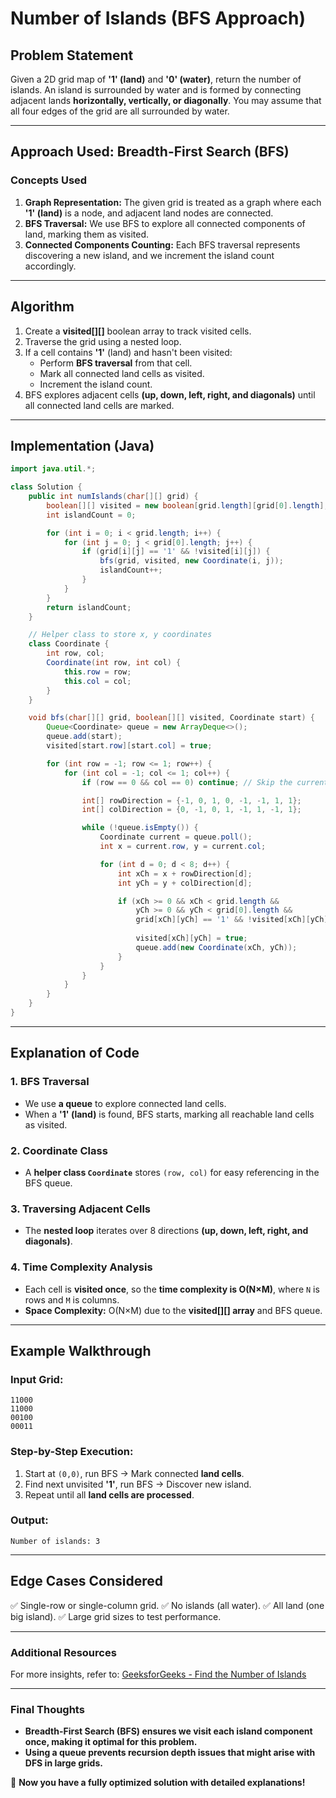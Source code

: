 # **Number of Islands (BFS Approach)**

## **Problem Statement**
Given a 2D grid map of **'1' (land)** and **'0' (water)**, return the number of islands. An island is surrounded by water and is formed by connecting adjacent lands **horizontally, vertically, or diagonally**. You may assume that all four edges of the grid are all surrounded by water.

---

## **Approach Used: Breadth-First Search (BFS)**
### **Concepts Used**
1. **Graph Representation:** The given grid is treated as a graph where each **'1' (land)** is a node, and adjacent land nodes are connected.
2. **BFS Traversal:** We use BFS to explore all connected components of land, marking them as visited.
3. **Connected Components Counting:** Each BFS traversal represents discovering a new island, and we increment the island count accordingly.

---

## **Algorithm**
1. Create a **visited[][]** boolean array to track visited cells.
2. Traverse the grid using a nested loop.
3. If a cell contains **'1'** (land) and hasn't been visited:
   - Perform **BFS traversal** from that cell.
   - Mark all connected land cells as visited.
   - Increment the island count.
4. BFS explores adjacent cells **(up, down, left, right, and diagonals)** until all connected land cells are marked.

---

## **Implementation (Java)**
```java
import java.util.*;

class Solution {
    public int numIslands(char[][] grid) {
        boolean[][] visited = new boolean[grid.length][grid[0].length];
        int islandCount = 0;

        for (int i = 0; i < grid.length; i++) {
            for (int j = 0; j < grid[0].length; j++) {
                if (grid[i][j] == '1' && !visited[i][j]) {
                    bfs(grid, visited, new Coordinate(i, j));
                    islandCount++;
                }
            }
        }
        return islandCount;
    }

    // Helper class to store x, y coordinates
    class Coordinate {
        int row, col;
        Coordinate(int row, int col) {
            this.row = row;
            this.col = col;
        }
    }

    void bfs(char[][] grid, boolean[][] visited, Coordinate start) {
        Queue<Coordinate> queue = new ArrayDeque<>();
        queue.add(start);
        visited[start.row][start.col] = true;

        for (int row = -1; row <= 1; row++) {
            for (int col = -1; col <= 1; col++) {
                if (row == 0 && col == 0) continue; // Skip the current cell

                int[] rowDirection = {-1, 0, 1, 0, -1, -1, 1, 1};
                int[] colDirection = {0, -1, 0, 1, -1, 1, -1, 1};

                while (!queue.isEmpty()) {
                    Coordinate current = queue.poll();
                    int x = current.row, y = current.col;

                    for (int d = 0; d < 8; d++) {
                        int xCh = x + rowDirection[d];
                        int yCh = y + colDirection[d];

                        if (xCh >= 0 && xCh < grid.length && 
                            yCh >= 0 && yCh < grid[0].length && 
                            grid[xCh][yCh] == '1' && !visited[xCh][yCh]) {
                            
                            visited[xCh][yCh] = true;
                            queue.add(new Coordinate(xCh, yCh));
                        }
                    }
                }
            }
        }
    }
}
```

---

## **Explanation of Code**
### **1. BFS Traversal**
- We use **a queue** to explore connected land cells.
- When a **'1' (land)** is found, BFS starts, marking all reachable land cells as visited.

### **2. Coordinate Class**
- A **helper class `Coordinate`** stores `(row, col)` for easy referencing in the BFS queue.

### **3. Traversing Adjacent Cells**
- The **nested loop** iterates over 8 directions **(up, down, left, right, and diagonals)**.

### **4. Time Complexity Analysis**
- Each cell is **visited once**, so the **time complexity is O(N×M)**, where `N` is rows and `M` is columns.
- **Space Complexity:** O(N×M) due to the **visited[][] array** and BFS queue.

---

## **Example Walkthrough**
### **Input Grid:**
```
11000
11000
00100
00011
```
### **Step-by-Step Execution:**
1. Start at `(0,0)`, run BFS → Mark connected **land cells**.
2. Find next unvisited **'1'**, run BFS → Discover new island.
3. Repeat until all **land cells are processed**.

### **Output:**
```
Number of islands: 3
```

---

## **Edge Cases Considered**
✅ Single-row or single-column grid.
✅ No islands (all water).
✅ All land (one big island).
✅ Large grid sizes to test performance.

---

### **Additional Resources**
For more insights, refer to: [GeeksforGeeks - Find the Number of Islands](https://www.geeksforgeeks.org/problems/find-the-number-of-islands/)

---

### **Final Thoughts**
- **Breadth-First Search (BFS) ensures we visit each island component once, making it optimal for this problem.**
- **Using a queue prevents recursion depth issues that might arise with DFS in large grids.**

🚀 **Now you have a fully optimized solution with detailed explanations!**

